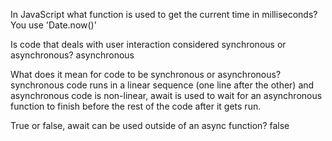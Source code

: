 In JavaScript what function is used to get the current time in milliseconds?
You use 'Date.now()'

Is code that deals with user interaction considered synchronous or asynchronous?
asynchronous

What does it mean for code to be synchronous or asynchronous?
synchronous code runs in a linear sequence (one line after the other) and asynchronous code is non-linear, await is used to wait for an asynchronous function to finish before the rest of the code after it gets run.

True or false, await can be used outside of an async function?
false
